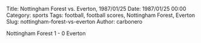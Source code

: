 Title: Nottingham Forest vs. Everton, 1987/01/25
Date: 1987/01/25 00:00
Category: sports
Tags: football, football scores, Nottingham Forest, Everton
Slug: nottingham-forest-vs-everton
Author: carbonero


Nottingham Forest 1 - 0 Everton
